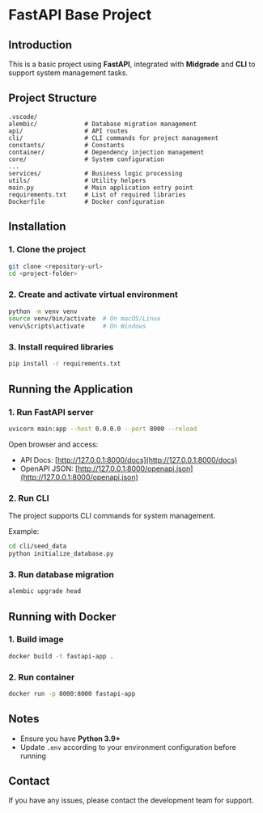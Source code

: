 # FastAPI Base Project

## Introduction

This is a basic project using **FastAPI**, integrated with **Midgrade** and **CLI** to support system management tasks.

## Project Structure

```
.vscode/
alembic/             # Database migration management
api/                 # API routes
cli/                 # CLI commands for project management
constants/           # Constants
container/           # Dependency injection management
core/                # System configuration
...
services/            # Business logic processing
utils/               # Utility helpers
main.py              # Main application entry point
requirements.txt     # List of required libraries
Dockerfile           # Docker configuration
```

## Installation

### 1. Clone the project

```bash
git clone <repository-url>
cd <project-folder>
```

### 2. Create and activate virtual environment

```bash
python -m venv venv
source venv/bin/activate  # On macOS/Linux
venv\Scripts\activate     # On Windows
```

### 3. Install required libraries

```bash
pip install -r requirements.txt
```

## Running the Application

### 1. Run FastAPI server

```bash
uvicorn main:app --host 0.0.0.0 --port 8000 --reload
```

Open browser and access:

- API Docs: [http://127.0.0.1:8000/docs](http://127.0.0.1:8000/docs)
- OpenAPI JSON: [http://127.0.0.1:8000/openapi.json](http://127.0.0.1:8000/openapi.json)

### 2. Run CLI

The project supports CLI commands for system management.

Example:

```bash
cd cli/seed_data
python initialize_database.py
```

### 3. Run database migration

```bash
alembic upgrade head
```

## Running with Docker

### 1. Build image

```bash
docker build -t fastapi-app .
```

### 2. Run container

```bash
docker run -p 8000:8000 fastapi-app
```

## Notes

- Ensure you have **Python 3.9+**
- Update `.env` according to your environment configuration before running

## Contact

If you have any issues, please contact the development team for support.

